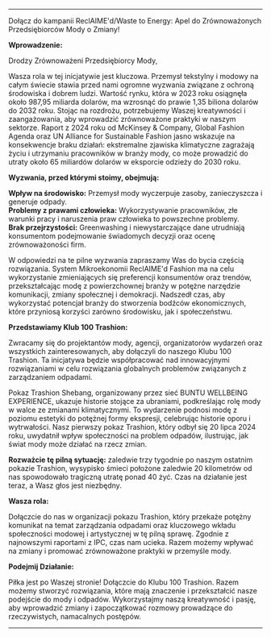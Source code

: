 ---

Dołącz do kampanii ReclAIME'd/Waste to Energy: Apel do Zrównoważonych Przedsiębiorców Mody o Zmiany!

**Wprowadzenie:**

Drodzy Zrównoważeni Przedsiębiorcy Mody, 

Wasza rola w tej inicjatywie jest kluczowa. Przemysł tekstylny i modowy na całym świecie stawia przed nami ogromne wyzwania związane z ochroną środowiska i dobrem ludzi. Wartość rynku, która w 2023 roku osiągnęła około 987,95 miliarda dolarów, ma wzrosnąć do prawie 1,35 biliona dolarów do 2032 roku. Stojąc na rozdrożu, potrzebujemy Waszej kreatywności i zaangażowania, aby wprowadzić zrównoważone praktyki w naszym sektorze. Raport z 2024 roku od McKinsey & Company, Global Fashion Agenda oraz UN Alliance for Sustainable Fashion jasno wskazuje na konsekwencje braku działań: ekstremalne zjawiska klimatyczne zagrażają życiu i utrzymaniu pracowników w branży mody, co może prowadzić do utraty około 65 miliardów dolarów w eksporcie odzieży do 2030 roku.

**Wyzwania, przed którymi stoimy, obejmują:**

**Wpływ na środowisko:** Przemysł mody wyczerpuje zasoby, zanieczyszcza i generuje odpady.  
**Problemy z prawami człowieka:** Wykorzystywanie pracowników, złe warunki pracy i naruszenia praw człowieka to powszechne problemy.  
**Brak przejrzystości:** Greenwashing i niewystarczające dane utrudniają konsumentom podejmowanie świadomych decyzji oraz ocenę zrównoważoności firm.  

W odpowiedzi na te pilne wyzwania zapraszamy Was do bycia częścią rozwiązania. System Mikroekonomii ReclAIME'd Fashion ma na celu wykorzystanie zmieniających się preferencji konsumentów oraz trendów, przekształcając modę z powierzchownej branży w potężne narzędzie komunikacji, zmiany społecznej i demokracji. Nadszedł czas, aby wykorzystać potencjał branży do stworzenia bodźców ekonomicznych, które przyniosą korzyści zarówno środowisku, jak i społeczeństwu.

**Przedstawiamy Klub 100 Trashion:**

Zwracamy się do projektantów mody, agencji, organizatorów wydarzeń oraz wszystkich zainteresowanych, aby dołączyli do naszego Klubu 100 Trashion. Ta inicjatywa będzie współpracować nad innowacyjnymi rozwiązaniami w celu rozwiązania globalnych problemów związanych z zarządzaniem odpadami.

Pokaz Trashion Shebang, organizowany przez sieć BUNTU WELLBEING EXPERIENCE, ukazuje historie stojące za ubraniami, podkreślając rolę mody w walce ze zmianami klimatycznymi. To wydarzenie podnosi modę z poziomu estetyki do potężnej formy ekspresji, celebrując historie oporu i wytrwałości. Nasz pierwszy pokaz Trashion, który odbył się 20 lipca 2024 roku, uwydatnił wpływ społeczności na problem odpadów, ilustrując, jak świat mody może działać na rzecz zmian.

**Rozważcie tę pilną sytuację:** zaledwie trzy tygodnie po naszym ostatnim pokazie Trashion, wysypisko śmieci położone zaledwie 20 kilometrów od nas spowodowało tragiczną utratę ponad 40 żyć. Czas na działanie jest teraz, a Wasz głos jest niezbędny.

**Wasza rola:**

Dołączcie do nas w organizacji pokazu Trashion, który przekaże potężny komunikat na temat zarządzania odpadami oraz kluczowego wkładu społeczności modowej i artystycznej w tę pilną sprawę. Zgodnie z najnowszymi raportami z IPC, czas nam ucieka. Razem możemy wpływać na zmiany i promować zrównoważone praktyki w przemyśle mody.

**Podejmij Działanie:**

Piłka jest po Waszej stronie! Dołączcie do Klubu 100 Trashion. Razem możemy stworzyć rozwiązania, które mają znaczenie i przekształcić nasze podejście do mody i odpadów. Wykorzystajmy naszą kreatywność i pasję, aby wprowadzić zmiany i zapoczątkować rozmowy prowadzące do rzeczywistych, namacalnych postępów.

---